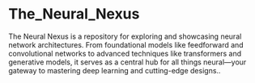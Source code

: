 # The_Neural_Nexus
The Neural Nexus is a repository for exploring and showcasing neural network architectures. From foundational models like feedforward and convolutional networks to advanced techniques like transformers and generative models, it serves as a central hub for all things neural—your gateway to mastering deep learning and cutting-edge designs..
